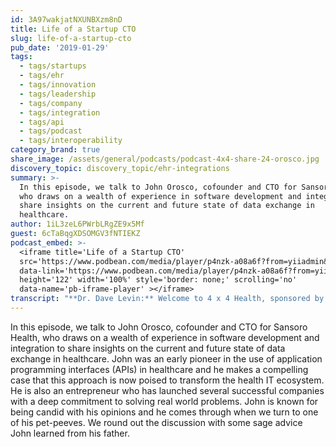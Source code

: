 ```yaml
---
id: 3A97wakjatNXUNBXzm8nD
title: Life of a Startup CTO
slug: life-of-a-startup-cto
pub_date: '2019-01-29'
tags:
  - tags/startups
  - tags/ehr
  - tags/innovation
  - tags/leadership
  - tags/company
  - tags/integration
  - tags/api
  - tags/podcast
  - tags/interoperability
category_brand: true
share_image: /assets/general/podcasts/podcast-4x4-share-24-orosco.jpg
discovery_topic: discovery_topic/ehr-integrations
summary: >-
  In this episode, we talk to John Orosco, cofounder and CTO for Sansoro Health,
  who draws on a wealth of experience in software development and integration to
  share insights on the current and future state of data exchange in
  healthcare. 
author: 1iL3zeL6PWrbLRgZE9x5Mf
guest: 6cTaBqgXDSOMGV3fNTIEKZ
podcast_embed: >-
  <iframe title='Life of a Startup CTO'
  src='https://www.podbean.com/media/player/p4nzk-a08a6f?from=yiiadmin&download=1&version=1'
  data-link='https://www.podbean.com/media/player/p4nzk-a08a6f?from=yiiadmin&download=1&version=1'
  height='122' width='100%' style='border: none;' scrolling='no'
  data-name='pb-iframe-player' ></iframe>
transcript: "**Dr. Dave Levin:** Welcome to 4 x 4 Health, sponsored by Sansoro Health. Sansoro Health, integration at the speed of innovation. Check them out at [www.sansorohealth.com](http://www.sansorohealth.com). I’m your host Dr. Dave Levin. Today I am talking with John Orosco, Co-founder and Chief Technology Officer for Sansoro Health. John has decades of experience establishing and growing healthcare organizations with a focus on software development and clinical integration initiatives. Probably cofounding Sansoro, John was at Cerner Corporation for over nine years in a variety of roles. He subsequently co-founded Jase Health, a firm that provides custom development and professional services for health systems that utilize Cerner Millennium. In my experience, John has an unique ability to understand both complex technical issues and visionary strategy and remarkably to explain them in terms we mere mortals can understand. I can also personally attest that he’s a fun guy to hang out with. Welcome to 4 x 4 Health John. I’m gonna ask you a series of four questions and you have up to about four minutes to answer each one. Let’s get started! Tell us about yourself and your organization, John.\n\n**John Orosco:** Well, first of all thanks for having me. Yeah, a little bit about myself, so as you mentioned I’m currently the Chief Technology Officer at Sansoro Health. Sansoro Health which is a Health IT software company that’s focused on solving a lot of the challenges that we know about in and around integration and interoperability. Our flagship product which is called Emissary which is a middleware software that effectively allows for real-time reading and writing against electronic medical record databases for the purposes of allowing third parties that have unique and niche departmental solutions or need access to patient records that would be in the EHR, giving them the ability to have that access and so that’s what we’ve developed. We started the company in 2014, we are currently at just North of 40 to 43-ish employees, we’ve taken two rounds of funding or Series A, Series B, we actually took a part which would be the seed round. So, we are in a good spot. We’ve developed Emissary to effectively connect to five of the major EHRs that folks know about. Cerner, Epic, Meditech, Allscripts, TouchWorks and Athenahealth and really the vision moving forward is that Sansoro want, we wanna be a leader in integrating health data information. So, as we do EHR integration today, that doesn’t mean that we’re only gonna do EHR data that could be other data sources in and around healthcare. So, that’s what we do, what’s what I, my role is and in my role as a CTO, really oversight for you know, the technical architecture, how we build in what it means to construct, true rest services and what that means related to a healthcare environment. Me personally, I’m, I live in Iowa and was born and raised in Iowa, lived here as you said I worked at Cerner Corporation. So, I lived in Kansas City for seven years, moved back to the Motherland once we started having a family and I reside here, our company’s base in Minneapolis and I frequent Minneapolis on a regular basis and spend most of my time either here Minneapolis or going to wherever our next business venture takes us.\n\n**Dave:** That’s great John, my guess is you’re gonna tell us more about some of the technology but I have to admit I’m curious. This is at least the second startup that you’ve been a part of. Why startups John?\n\n**John:** Well, for me personally, when I had left Cerner, this would have been in 2007, I think it’s just me seeing a need that I felt confident and comfortable with that I knew could be fulfilled and so, the first venture Jase Health was really just this notion that I knew what the market was looking for in terms of needing a better way to integrate third parties in that case, specifically with Cerner environments because that’s what I knew and third parties wanted it, health systems wanted it and there really wasn’t a good mechanism to at least in the market in Cerner you know, it wasn’t set up to really facilitate that sort of integration in a way that was going to be effective and productive for everybody that wanted it. So, you know, not knowing whether or not this was gonna be successful, I think that’s a big part of being an entrepreneur is just you really don’t know, you sort of have the sense, you take a risk and you go out and venture on your own. So, when I did that, it was pretty clear fairly quickly that even with the projects I was working on one at a time, the fact that \_you could see the looks on people’s faces when you actually solved problems that they’ve been struggling with for years and tried numerous different things and all of a sudden they engage with you and you work with them in a collaborative way and you actually make it work and it wasn’t that painful and to know that they just have a deep appreciation of just getting the work done. So, for me it’s always been about being frustrated with what I see going on around me and in healthcare there’s probably countless things that frustrate different people and me having a background in a skillset where I feel like well, it doesn’t have to be this way. If we can, literally can make stuff work, that’s what I think drives me having this ability to and a desire to want to do startups and so that same appreciation blended itself to win we co-founded Sansoro. So, it was very much a similar thing, it just was sort of taken to a different level which is, I knew Cerner, I knew it was possible there and started to see and understand better what was possible in these other systems while they’re all written in different technology stacks, it really doesn’t matter at the end of the day. They all support the same workflows, they are all doing the same stuff. There’s mechanisms to build a platform that can allow for this kind of integration.\n\n**Dave:** That’s terrific. I suspect you’d agree with me. It’s kind of an addiction too. Once you start to work this way, it’s pretty hard to go back to the old way. Let’s pivot to our next question, what’s the most important or interesting thing that you’re working on right now John?\n\n**John:** Well, probably a few things. The most important things that we’re working on right now is just in and above, you know, outside of just expanding our footprint in terms of the kind of datasets that we can expose to the rest platform that we have. Doing things like, taking more advantage of a cloud infrastructure, right. So, it’s interesting in healthcare today that you’ve got all other digital economics that have really pretty quickly embraced and taking advantage of pure cloud hosting and a lot of efficiencies gained in overhead in just physical servers and network and management and building infrastructure that healthcare is one that’s slower to adopt but even in healthcare what we’re seeing in the last few years even is there’s a lot of health systems and third parties and the industries as a whole is starting to embrace could even more. You’ve got health systems that we talked to that quite frankly some of their strategy roadmap topics are how can we do a better job of moving what we’ve traditionally had to administer and manage internally out to the cloud, right and you’ve got Amazon Web Services, you’ve got Microsoft, you’ve got Google, you’ve got platforms that now have embraced this notion that they can be HIPAA compliant and our signing BAAs and all those good things and you’ve even got other companies that sort of build themselves in and around that more fundamental service offering to offer even a more stringent HIPAA complaint, security compliant, infrastructure that makes it far easier for folks to do development for one, deploy solutions and make those available to customers and so at Sansoro, one of the things that I am excited about and I know the rest of the company is excited about is embracing that further, it’s going to help not only us operationally , that’s benefit in and of itself but even for our customers and our customer’s customers which is make it more efficient for them, make the support easier, just have a more cohesive infrastructure that we can build all of our solutions around, that’s one thing that’s very exciting. As we look to expand on that, even the cloud sort of sets up a lot of other things that we have on the roadmap, you know, I alluded to a little bit earlier, we expose data real time right now for five EHRs in particular. As we look to build an infrastructure and a framework that will allow for development to other data sources. So, it’s health data isn’t just in the EHR but there’s a good majority of it, that’s why we’ve been focused there but there’s other data sources and so to set up a framework that would allow really a community of developers. So, it doesn’t have to be Sansoro badged developers only. We’re the ones that do it today but there’s a model that works where we can take the infrastructure that we built and allow these subject matter experts that know these data models and different data sources in and out a way to expose that and turn what traditionally has been closed proprietary systems into open platforms and so that’s also exciting. The cloud sort of is the foundation for that. So, this framework that’s gonna open it up to other data sources the fact that we can work and partner with other third parties that offer very unique data services. For an example, we’re working with a group that as an additional benefit for us, not only being able to do real-time data integration for the data that’s in the EHR but offering a bolt-on service that would allow for semantic interoperability or semantic normalization. So, how do you actually interpret this raw data that can be stored in different varying formats, summarize that with some metadata layer that semantically normalizes that and that, those kinds of things that we can build on will make it a lot easier for people to do integration. Right now, people are just trying to solve a problem of getting access to data that they otherwise couldn’t and we’re solving that problem but then what’s the next evolution of that. So, those are some of the things that we are working on and some of the things that works at about.\n\n**Dave:** Well, obviously I’m biased because I’m involved in some of this too but I like the way you’ve summarized it which is you know, initially making the access problem go away and then in a series of steps adding more and more value to that data as it flows and that’s very cool. I want to pivot to our next question so, and I want to remind you John, this is a family show. So, no swearing but tell us what’s your pet peeve or favorite rant these days?\n\n**John:** My biggest pet peeve a rant, it continues to be, it’s the reason why, even back in 2007 I got into the business that I did which is this notion that integration and interoperability in healthcare is too hard, it’s just, it’s too hard to figure out, it’s too complex to make work. I’ll give folks it’s hard, it’s complex but it’s not, it’s not that hard and it’s not that complicated. The stuff that we’re doing today at Sansoro, could have been done 15 years ago, could have been done 20 years ago, should have been done. I actually worked at a company where I saw it done. So, this notion that you can turn a close proprietary system like these EHRs into open platforms, that’s been in existence for a long time. There’s no good technical reason why that isn’t already rampant throughout this industry. It has everything to do with non-technical things, we call them political things. So, I think that’s the biggest pet peeve that I have in a gig and why I got into the business I did with the Jason and Sansoro is stop listening to all the reasons why we can’t do anything and literally just go do it and stop waiting for other people to do it for you. So, I think that’s probably my biggest pet peeve and I think we spend a lot of time you know, not only providing a technical solution that actually solves problems but really sitting and having conversations and explaining to folks why this is possible now, how it could just come out of nowhere and it’s like, it’s always been there. It’s just as a collective group, I’m part of it, you’re part of it, we’re all in this healthcare, healthcare IT consortium. We’ve all just been staring at each other, looking at each other, talking about it and nobody really been doing anything about it and so that’s why we’re excited about doing what we’re doing. So, that’s still really my pet peeve but I think I feel better about it because now we’re actually proving it. It’s no longer this theory, it’s no longer, I would be really cool if we’re doing it and now, now we are really trying to figure it out and get more people to understand that this can happen today. It doesn’t have to wait two years from now or fives years it’s gonna be better, ten years it’s gonna be better. It literally could be better today. So, that’s what drives me nuts but I feel better about where we’re at and I think the markets getting more educated in and around that topic.\n\n**Dave:** Boy I’m revved up just listening to you talk, I’m ready to follow you up the hill and boy, you should also just like a classic entrepreneur, innovator, saw the problem, frustrated by the bureaucracy, jumped in and started making stuff happen. So, good for you. Let’s wrap with the final question today which is what’s your most sage advice for us John?\n\n**John:** My most sage advice, that’s a really good question. Here’s my most sage advice and this actually is advice that was given to me by my father which started when I was really young and it wasn’t really directed by it. So, it was sort of indirect and I’ll explain what that means. So, from the time I was very small, my dad used to tell me when I would respond to things and I would say something like, I can’t do that or I can’t do this or I can’t be there. My dad would always respond with, can’t means you won’t and I didn’t know what that meant. So, think about being seven-eight-nine, you know, I just thought well, my dad’s just trying to make me mad and he would consistently tell me that when I’d say things. Especially if I said I can’t do something, he would say, can’t mans you won’t, and as I got older you know, I really wanted to understand what that meant because I was, I didn’t understand it when I was younger and as I’ve gotten older, I understand what that means and I think I’m guilty of it, I think a lot of people are guilty of it and what that really means is if somebody, if you say that, you really have to think about, really are you able to not do that or are you really trying to say what’s more accurate is you won’t do it because there’s a huge difference. There’s probably very few things that you literally can’t do. So, I can’t jump a hundred feet straight up in the air. So, that’s probably accurate, I can’t do that but if I say, well, I can’t get involved in this or I can’t go solve this problem, more accurately probably should be stated that you won’t do it and I think that’s been a large part of me growing as I’ve grown up and become a professional and even as I, I think about things that are challenges in front of me today before I say, I can’t do something or even if it comes out of my mouth, it’s the first thing I think about which is, am I literally saying I can’t do it because there is barriers that are outside of my control that prevent me from doing something or am I, what I’m really trying to say is I don’t have the desire to do it. So, what I should say is I won’t do it and I think it’s hard for folks to respond to some requests until people I won’t do it but a lot of times that’s more accurate and it should be more open and honest about it. If you won’t do something just say that but if you’re gonna do something, do it. So, it’s sort of indirect advice that was given to me. I’d, you know, I sort of try to live by that and I think that would probably be the most sage advice that I’ve gotten that I like to share with others.\n\n**Dave:** Wow, that’s really terrific and like you, some of the most sage advice I’ve gotten was from my dad as well. We’re fortunate to have had fathers like that. John, times up today. I wanna really thank you for taking time to chat with us and perhaps we will have you back again sometime.\n\n**John:** Yeah, absolutely.\n\n**Dave:** You’ve been listening to 4 x 4 Health, sponsored by Sansoro Health. Sansoro Health, integration at the speed of innovation. Check them out at [www.sansorohealth.com](http://www.sansorohealth.com). I hope you’ll join us next time for another 4 x 4 discussion with healthcare innovators. Until then, I’m your host Dr. Dave Levin, thanks for listening."
---
```

In this episode, we talk to John Orosco, cofounder and CTO for Sansoro Health, who draws on a wealth of experience in software development and integration to share insights on the current and future state of data exchange in healthcare. John was an early pioneer in the use of application programming interfaces (APIs) in healthcare and he makes a compelling case that this approach is now poised to transform the health IT ecosystem. He is also an entrepreneur who has launched several successful companies with a deep commitment to solving real world problems. John is known for being candid with his opinions and he comes through when we turn to one of his pet-peeves. We round out the discussion with some sage advice John learned from his father.


  